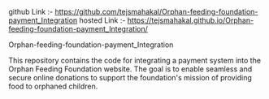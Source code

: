 github Link :- https://github.com/tejsmahakal/Orphan-feeding-foundation-payment_Integration
hosted Link :- https://tejsmahakal.github.io/Orphan-feeding-foundation-payment_Integration/

Orphan-feeding-foundation-payment_Integration

This repository contains the code for integrating a payment system into the Orphan Feeding Foundation website. 
The goal is to enable seamless and secure online donations to support the foundation's mission of providing food to orphaned children.

